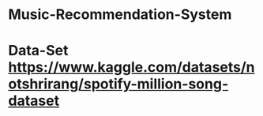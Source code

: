 # Music-Recommendation-System
# Data-Set https://www.kaggle.com/datasets/notshrirang/spotify-million-song-dataset
